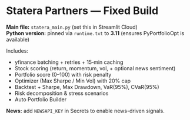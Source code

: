 # Statera Partners — Fixed Build

**Main file:** `statera_main.py` (set this in Streamlit Cloud)  
**Python version:** pinned via `runtime.txt` to **3.11** (ensures PyPortfolioOpt is available)

Includes:
- yfinance batching + retries + 15‑min caching
- Stock scoring (return, momentum, vol, + optional news sentiment)
- Portfolio score (0–100) with risk penalty
- Optimizer (Max Sharpe / Min Vol) with 20% cap
- Backtest + Sharpe, Max Drawdown, VaR(95%), CVaR(95%)
- Risk decomposition & stress scenarios
- Auto Portfolio Builder

**News:** add `NEWSAPI_KEY` in Secrets to enable news-driven signals.
